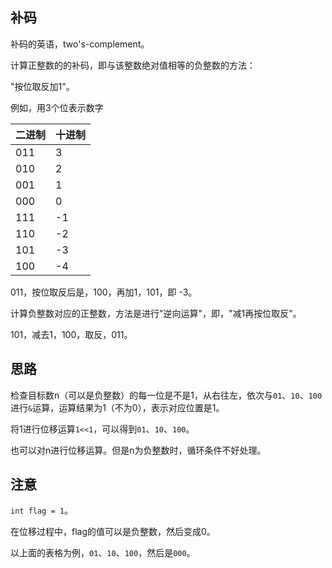 ## 补码

补码的英语，two's-complement。

计算正整数的的补码，即与该整数绝对值相等的负整数的方法：

"按位取反加1"。

例如，用3个位表示数字

|  二进制   | 十进制  |
|  ----  | ----  |
| 011  | 3 |
| 010  | 2 |
| 001  | 1 |
| 000  | 0 |
| 111  | -1 |
| 110  | -2 |
| 101  | -3 |
| 100  | -4 |

011，按位取反后是，100，再加1，101，即 -3。

计算负整数对应的正整数，方法是进行"逆向运算"，即，"减1再按位取反"。

101，减去1，100，取反，011。

## 思路

检查目标数n（可以是负整数）的每一位是不是1，从右往左，依次与`01`、`10`、`100`进行`&`运算，运算结果为1（不为0），表示对应位置是1。

将1进行位移运算`1<<1`，可以得到`01`、`10`、`100`。

也可以对n进行位移运算。但是n为负整数时，循环条件不好处理。

## 注意

`int flag = 1`。

在位移过程中，flag的值可以是负整数，然后变成0。

以上面的表格为例，`01`、`10`、`100`，然后是`000`。
